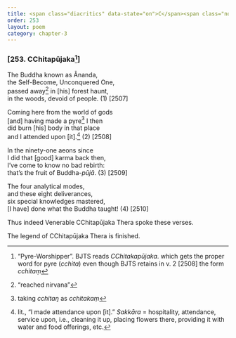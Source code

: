 ```yaml
---
title: <span class="diacritics" data-state="on">C</span><span class="no-diacritics" data-state="off">Ch</span>itapūjaka
order: 253
layout: poem
category: chapter-3
---
```


### \[253. <span class="diacritics" data-state="on">C</span><span class="no-diacritics" data-state="off">Ch</span>itapūjaka[^1]\]

The Buddha known as Ānanda,  
the Self-Become, Unconquered One,  
passed away[^2] in \[his\] forest haunt,  
in the woods, devoid of people. (1) \[2507\]

Coming here from the world of gods  
\[and\] having made a pyre[^3] I then  
did burn \[his\] body in that place  
and I attended upon \[it\].[^4] (2) \[2508\]

In the ninety-one aeons since  
I did that \[good\] karma back then,  
I’ve come to know no bad rebirth:  
that’s the fruit of Buddha-*pūjā*. (3) \[2509\]

The four analytical modes,  
and these eight deliverances,  
six special knowledges mastered,  
\[I have\] done what the Buddha taught! (4) \[2510\]

Thus indeed Venerable <span class="diacritics" data-state="on">C</span><span class="no-diacritics" data-state="off">Ch</span>itapūjaka Thera spoke these verses.

The legend of <span class="diacritics" data-state="on">C</span><span class="no-diacritics" data-state="off">Ch</span>itapūjaka Thera is finished.

[^1]: “Pyre-Worshipper”. BJTS reads *<span class="diacritics" data-state="on">C</span><span class="no-diacritics" data-state="off">Ch</span>itakapūjaka*. which gets the proper word for pyre (*<span class="diacritics" data-state="on">c</span><span class="no-diacritics" data-state="off">ch</span>ita*) even though BJTS retains in v. 2 \[2508\] the form *<span class="diacritics" data-state="on">c</span><span class="no-diacritics" data-state="off">ch</span>itaṃ*

[^2]: “reached nirvana”

[^3]: taking *<span class="diacritics" data-state="on">c</span><span class="no-diacritics" data-state="off">ch</span>itaŋ* as *<span class="diacritics" data-state="on">c</span><span class="no-diacritics" data-state="off">ch</span>itakaṃ*

[^4]: lit., “I made attendance upon \[it\].” *Sakkāra* = hospitality, attendance, service upon, i.e., cleaning it up, placing flowers there, providing it with water and food offerings, etc.
